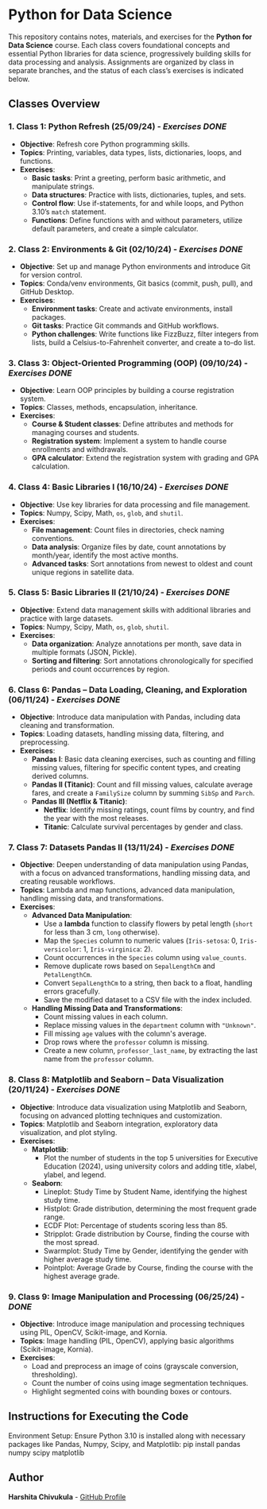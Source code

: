 # Python for Data Science 

This repository contains notes, materials, and exercises for the **Python for Data Science** course. Each class covers foundational concepts and essential Python libraries for data science, progressively building skills for data processing and analysis. Assignments are organized by class in separate branches, and the status of each class’s exercises is indicated below.

## Classes Overview

### 1. **Class 1: Python Refresh** (25/09/24) - *Exercises DONE*
   - **Objective**: Refresh core Python programming skills.
   - **Topics**: Printing, variables, data types, lists, dictionaries, loops, and functions.
   - **Exercises**:
     - **Basic tasks**: Print a greeting, perform basic arithmetic, and manipulate strings.
     - **Data structures**: Practice with lists, dictionaries, tuples, and sets.
     - **Control flow**: Use if-statements, for and while loops, and Python 3.10’s `match` statement.
     - **Functions**: Define functions with and without parameters, utilize default parameters, and create a simple calculator.

### 2. **Class 2: Environments & Git** (02/10/24) - *Exercises DONE*
   - **Objective**: Set up and manage Python environments and introduce Git for version control.
   - **Topics**: Conda/venv environments, Git basics (commit, push, pull), and GitHub Desktop.
   - **Exercises**:
     - **Environment tasks**: Create and activate environments, install packages.
     - **Git tasks**: Practice Git commands and GitHub workflows.
     - **Python challenges**: Write functions like FizzBuzz, filter integers from lists, build a Celsius-to-Fahrenheit converter, and create a to-do list.

### 3. **Class 3: Object-Oriented Programming (OOP)** (09/10/24) - *Exercises DONE*
   - **Objective**: Learn OOP principles by building a course registration system.
   - **Topics**: Classes, methods, encapsulation, inheritance.
   - **Exercises**:
     - **Course & Student classes**: Define attributes and methods for managing courses and students.
     - **Registration system**: Implement a system to handle course enrollments and withdrawals.
     - **GPA calculator**: Extend the registration system with grading and GPA calculation.

### 4. **Class 4: Basic Libraries I** (16/10/24) - *Exercises DONE*
   - **Objective**: Use key libraries for data processing and file management.
   - **Topics**: Numpy, Scipy, Math, `os`, `glob`, and `shutil`.
   - **Exercises**:
     - **File management**: Count files in directories, check naming conventions.
     - **Data analysis**: Organize files by date, count annotations by month/year, identify the most active months.
     - **Advanced tasks**: Sort annotations from newest to oldest and count unique regions in satellite data.

### 5. **Class 5: Basic Libraries II** (21/10/24) - *Exercises DONE*
   - **Objective**: Extend data management skills with additional libraries and practice with large datasets.
   - **Topics**: Numpy, Scipy, Math, `os`, `glob`, `shutil`.
   - **Exercises**:
     - **Data organization**: Analyze annotations per month, save data in multiple formats (JSON, Pickle).
     - **Sorting and filtering**: Sort annotations chronologically for specified periods and count occurrences by region.

### 6. **Class 6: Pandas – Data Loading, Cleaning, and Exploration** (06/11/24) - *Exercises DONE*
   - **Objective**: Introduce data manipulation with Pandas, including data cleaning and transformation.
   - **Topics**: Loading datasets, handling missing data, filtering, and preprocessing.
   - **Exercises**:
     - **Pandas I**: Basic data cleaning exercises, such as counting and filling missing values, filtering for specific content types, and creating derived columns.
     - **Pandas II (Titanic)**: Count and fill missing values, calculate average fares, and create a `FamilySize` column by summing `SibSp` and `Parch`.
     - **Pandas III (Netflix & Titanic)**:
       - **Netflix**: Identify missing ratings, count films by country, and find the year with the most releases.
       - **Titanic**: Calculate survival percentages by gender and class.

### 7. **Class 7: Datasets Pandas II**  (13/11/24) - *Exercises DONE*
   - **Objective**: Deepen understanding of data manipulation using Pandas, with a focus on advanced transformations, handling missing data, and creating reusable workflows.
   - **Topics**: Lambda and map functions, advanced data manipulation, handling missing data, and transformations.
   - **Exercises**:
     - **Advanced Data Manipulation**:
       - Use a **lambda** function to classify flowers by petal length (`short` for less than 3 cm, `long` otherwise).
       - Map the `Species` column to numeric values (`Iris-setosa`: 0, `Iris-versicolor`: 1, `Iris-virginica`: 2).
       - Count occurrences in the `Species` column using `value_counts`.
       - Remove duplicate rows based on `SepalLengthCm` and `PetalLengthCm`.
       - Convert `SepalLengthCm` to a string, then back to a float, handling errors gracefully.
       - Save the modified dataset to a CSV file with the index included.
     - **Handling Missing Data and Transformations**:
       - Count missing values in each column.
       - Replace missing values in the `department` column with `"Unknown"`.
       - Fill missing `age` values with the column's average.
       - Drop rows where the `professor` column is missing.
       - Create a new column, `professor_last_name`, by extracting the last name from the `professor` column.
       
### 8. **Class 8: Matplotlib and Seaborn – Data Visualization** (20/11/24) - *Exercises DONE*
   - **Objective**: Introduce data visualization using Matplotlib and Seaborn, focusing on advanced plotting techniques and customization.
   - **Topics**: Matplotlib and Seaborn integration, exploratory data visualization, and plot styling.
   - **Exercises**:
     - **Matplotlib**:
       - Plot the number of students in the top 5 universities for Executive Education (2024), using university colors and adding title, xlabel, ylabel, and legend.
     - **Seaborn**:
       - Lineplot: Study Time by Student Name, identifying the highest study time.
       - Histplot: Grade distribution, determining the most frequent grade range.
       - ECDF Plot: Percentage of students scoring less than 85.
       - Stripplot: Grade distribution by Course, finding the course with the most spread.
       - Swarmplot: Study Time by Gender, identifying the gender with higher average study time.
       - Pointplot: Average Grade by Course, finding the course with the highest average grade.

### 9. **Class 9: Image Manipulation and Processing** (06/25/24) - *DONE*
   - **Objective**: Introduce image manipulation and processing techniques using PIL, OpenCV, Scikit-image, and Kornia.
   - **Topics**: Image handling (PIL, OpenCV), applying basic algorithms (Scikit-image, Kornia).
   - **Exercises**:
     - Load and preprocess an image of coins (grayscale conversion, thresholding).
     - Count the number of coins using image segmentation techniques.
     - Highlight segmented coins with bounding boxes or contours.

## Instructions for Executing the Code

  Environment Setup: Ensure Python 3.10 is installed along with necessary packages like Pandas, Numpy, Scipy, and Matplotlib:
     pip install pandas numpy scipy matplotlib

## Author

**Harshita Chivukula** - [GitHub Profile](https://github.com/harshita-chivukula)
